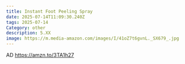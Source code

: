 ```yaml
---
title: Instant Foot Peeling Spray
date: 2025-07-14T11:09:30.240Z
tags: 2025-07-14
Category: other
description: 5.XX
image: https://m.media-amazon.com/images/I/41oZ7t6gvnL._SX679_.jpg
---
```

AD  https://amzn.to/3TA1h27